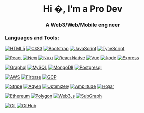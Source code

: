 <h1 align="center">Hi �, I'm a Pro Dev</h1>
<h3 align="center">A Web3/Web/Mobile engineer</h3>

### Languages and Tools:

[![HTML5](https://img.shields.io/badge/-HTML5-E34F26?style=flat&logo=html5&logoColor=white&link=https://github.com/iprodev211/)](https://github.com/iprodev211/) 
[![CSS3](https://img.shields.io/badge/-CSS3-1572B6?style=flat&logo=css3&link=https://github.com/iprodev211/)](https://github.com/iprodev211/) 
[![Bootstrap](https://img.shields.io/badge/-Bootstrap-563D7C?style=flat&logo=bootstrap&link=https://github.com/iprodev211/)](https://github.com/iprodev211/)
[![JavaScript](https://img.shields.io/badge/-JavaScript-black?style=flat&logo=javascript&link=https://github.com/iprodev211/)](https://github.com/iprodev211/)
[![TypeScript](https://img.shields.io/badge/-TypeScript-33b5a2?style=flat&logo=typescript&link=https://github.com/iprodev211/)](https://github.com/iprodev211/)

[![React](https://img.shields.io/badge/-ReactJs-f39506?style=flat&logo=react&link=https://github.com/iprodev211/)](https://github.com/iprodev211/)
[![Next](https://img.shields.io/badge/-NextJs-4ff205?style=flat&logo=next&link=https://github.com/iprodev211/)](https://github.com/iprodev211/)
[![Nuxt](https://img.shields.io/badge/-Nuxtjs-8ef03d?style=flat&logo=nuxt&link=https://github.com/iprodev211/)](https://github.com/iprodev211/)
[![React Native](https://img.shields.io/badge/-ReactNative-f39506?style=flat&logo=react&link=https://github.com/iprodev211/)](https://github.com/iprodev211/)
[![Vue](https://img.shields.io/badge/-VueJs-d342d2?style=flat&logo=vue&link=https://github.com/iprodev211/)](https://github.com/iprodev211/)
[![Node](https://img.shields.io/badge/-NodeJs-0586f2k?style=flat&logo=node&link=https://github.com/iprodev211/)](https://github.com/iprodev211/)
[![Express](https://img.shields.io/badge/-ExpressJs-0554f2?style=flat&logo=express&link=https://github.com/iprodev211/)](https://github.com/iprodev211/)

[![Graphql](https://img.shields.io/badge/-Graphql-7d60cc?style=flat&logo=graphql&link=https://github.com/iprodev211/)](https://github.com/iprodev211/)
[![MySQL](https://img.shields.io/badge/-MySQL-black?style=flat&logo=mysql&link=https://github.com/iprodev211/)](https://github.com/iprodev211/)
[![MongoDB](https://img.shields.io/badge/-Mongodb-cc60ca?style=flat&logo=mongodb&link=https://github.com/iprodev211/)](https://github.com/iprodev211/)
[![Postgresql](https://img.shields.io/badge/-Postgresql-cc9160?style=flat&logo=postgresql&link=https://github.com/iprodev211/)](https://github.com/iprodev211/)

[![AWS](https://img.shields.io/badge/-AWS-black?style=flat&logo=aws&link=https://github.com/iprodev211/)](https://github.com/iprodev211/)
[![Firbase](https://img.shields.io/badge/-Firebase-ccc060?style=flat&logo=firebase&link=https://github.com/iprodev211/)](https://github.com/iprodev211/)
[![GCP](https://img.shields.io/badge/-GCP-f2f2ef?style=flat&logo=gcp&link=https://github.com/iprodev211/)](https://github.com/iprodev211/)

[![Stripe](https://img.shields.io/badge/-Stripe-1e889e?style=flat&logo=stripe&link=https://github.com/iprodev211/)](https://github.com/iprodev211/)
[![Adyen](https://img.shields.io/badge/-Adyen-black?style=flat&logo=adyen&link=https://github.com/iprodev211/)](https://github.com/iprodev211/)
[![Optimizely](https://img.shields.io/badge/-Optimizely-black?style=flat&logo=optimizely&link=https://github.com/iprodev211/)](https://github.com/iprodev211/)
[![Amplitude](https://img.shields.io/badge/-Amplitude-black?style=flat&logo=amplitude&link=https://github.com/iprodev211/)](https://github.com/iprodev211/)
[![Hotjar](https://img.shields.io/badge/-Hotjar-black?style=flat&logo=hotjar&link=https://github.com/iprodev211/)](https://github.com/iprodev211/)

[![Ethereum](https://img.shields.io/badge/-Ethereum-black?style=flat&logo=ethereum&link=https://github.com/iprodev211/)](https://github.com/iprodev211/)
[![Polygon](https://img.shields.io/badge/-Polygon-black?style=flat&logo=polygon&link=https://github.com/iprodev211/)](https://github.com/iprodev211/)
[![Web3Js](https://img.shields.io/badge/-Web3.js-black?style=flat&logo=web3&link=https://github.com/iprodev211/)](https://github.com/iprodev211/)
[![SubGraph](https://img.shields.io/badge/-Subgraph-black?style=flat&logo=subgraph&link=https://github.com/iprodev211/)](https://github.com/iprodev211/)

[![Git](https://img.shields.io/badge/-Git-black?style=flat&logo=git&link=https://github.com/iprodev211/)](https://github.com/iprodev211/) 
[![GitHub](https://img.shields.io/badge/-GitHub-181717?style=flat&logo=github&link=https://github.com/iprodev211/)](https://github.com/iprodev211/)
<br />
